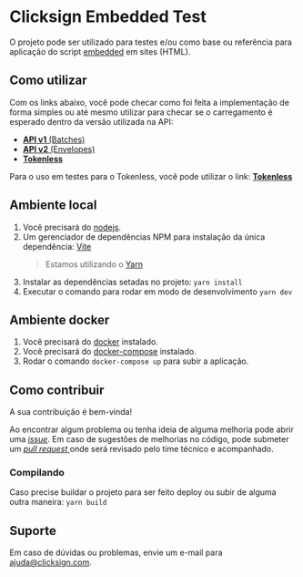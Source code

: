# Clicksign Embedded Test

O projeto pode ser utilizado para testes e/ou como base ou referência para aplicação do script [embedded](https://developers.clicksign.com/docs/instalacao-do-widget-embedded) em sites (HTML).

## Como utilizar
Com os links abaixo, você pode checar como foi feita a implementação de forma simples ou até mesmo utilizar para checar se o carregamento é esperado dentro da versão utilizada na API:
- [**API v1** (Batches)](https://clicksign.github.io/embedded-test)
- [**API v2** (Envelopes)](https://clicksign.github.io/embedded-test/v2)
- [**Tokenless**](https://clicksign.github.io/embedded-test/tokenless)

Para o uso em testes para o Tokenless, você pode utilizar o link: [**Tokenless**](clicksign.github.io/embedded-test/tokenless)


## Ambiente local
1. Você precisará do [nodejs](https://nodejs.org).
2. Um gerenciador de dependências NPM para instalação da única dependência: [Vite](https://vitejs.dev)
   > Estamos utilizando o [Yarn](https://yarnpkg.com/)
4. Instalar as dependências setadas no projeto: `yarn install`
5. Executar o comando para rodar em modo de desenvolvimento `yarn dev`

## Ambiente docker
1. Você precisará do [docker](https://www.docker.com/) instalado.
2. Você precisará do [docker-compose](https://docs.docker.com/compose/) instalado.
3. Rodar o comando `docker-compose up` para subir a aplicação.

## Como contribuir
A sua contribuição é bem-vinda!

Ao encontrar algum problema ou tenha ideia de alguma melhoria pode abrir uma [_issue_](https://github.com/clicksign/embedded-test/issues).
Em caso de sugestões de melhorias no código, pode submeter um [_pull request_ ](https://github.com/clicksign/embedded-test/pulls) onde será revisado pelo time técnico e acompanhado.


### Compilando
Caso precise buildar o projeto para ser feito deploy ou subir de alguma outra maneira:
`yarn build`


## Suporte
Em caso de dúvidas ou problemas, envie um e-mail para ajuda@clicksign.com.
